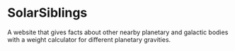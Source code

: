 # SolarSiblings
A website that gives facts about other nearby planetary and galactic bodies with a weight calculator for different planetary gravities.
